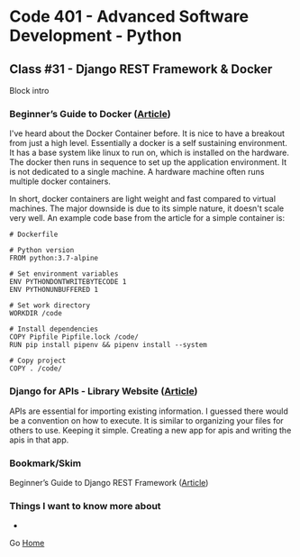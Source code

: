 # Code 401 - Advanced Software Development - Python

## Class #31 - Django REST Framework & Docker

Block intro

<!-- > An investment in knowledge pays the best interest. –  Benjamin Franklin -->


### Beginner’s Guide to Docker ([Article](https://wsvincent.com/beginners-guide-to-docker/))

I've heard about the Docker Container before. It is nice to have a breakout from just a high level. Essentially a docker is a self sustaining environment. It has a base system like linux to run on, which is installed on the hardware. The docker then runs in sequence to set up the application environment. It is not dedicated to a single machine. A hardware machine often runs multiple docker containers.

In short, docker containers are light weight and fast compared to virtual machines. The major downside is due to its simple nature, it doesn't scale very well. An example code base from the article for a simple container is:

```
# Dockerfile

# Python version
FROM python:3.7-alpine

# Set environment variables
ENV PYTHONDONTWRITEBYTECODE 1
ENV PYTHONUNBUFFERED 1

# Set work directory
WORKDIR /code

# Install dependencies
COPY Pipfile Pipfile.lock /code/
RUN pip install pipenv && pipenv install --system

# Copy project
COPY . /code/
```

### Django for APIs - Library Website ([Article](https://djangoforapis.com/library-website-and-api/))

APIs are essential for importing existing information. I guessed there would be a convention on how to execute. It is similar to organizing your files for others to use. Keeping it simple. Creating a new app for apis and writing the apis in that app. 

### Bookmark/Skim

Beginner’s Guide to Django REST Framework ([Article](https://learndjango.com/tutorials/official-django-rest-framework-tutorial-beginners)) 

### Things I want to know more about

* 

Go [Home](index.md)
